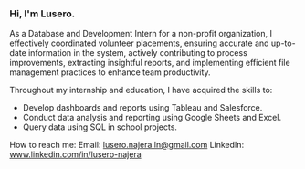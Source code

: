 ### Hi, I'm Lusero. 
As a Database and Development Intern for a non-profit organization, I effectively coordinated volunteer placements, ensuring accurate and up-to-date information in the system, actively contributing to process improvements, extracting insightful reports, and implementing efficient file management practices to enhance team productivity.

Throughout my internship and education, I have acquired the skills to:
- Develop dashboards and reports using Tableau and Salesforce.
- Conduct data analysis and reporting using Google Sheets and Excel.
- Query data using SQL in school projects.


How to reach me:
    Email: lusero.najera.ln@gmail.com
    LinkedIn: www.linkedin.com/in/lusero-najera
    
